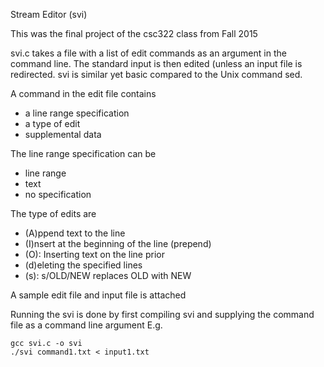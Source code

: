 Stream Editor (svi)

This was the final project of the csc322 class from Fall 2015

svi.c takes a file with a list of edit commands as an argument in the command line. The standard input is then edited (unless an input file is redirected. svi is similar yet basic compared to the Unix command sed.

A command in the edit file contains
- a line range specification
- a type of edit
- supplemental data

The line range specification can be 
- line range
- text
- no specification

The type of edits are
- (A)ppend text to the line
- (I)nsert at the beginning of the line (prepend)
- (O): Inserting text on the line prior
- (d)eleting the specified lines
- (s): s/OLD/NEW replaces OLD with NEW

A sample edit file and input file is attached

Running the svi is done by first compiling svi and supplying the command file as a command line argument
E.g.

```
gcc svi.c -o svi
./svi command1.txt < input1.txt
```
